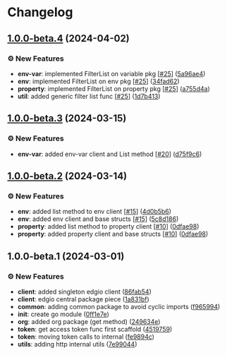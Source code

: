 # Changelog

## [1.0.0-beta.4](https://github.com/42dx/edgio-go-sdk/compare/v1.0.0-beta.3...v1.0.0-beta.4) (2024-04-02)

### ⚙️ New Features

* **env-var**: implemented FilterList on variable pkg [[#25](https://github.com/42dx/edgio-go-sdk/issues/25)] ([5a96ae4](https://github.com/42dx/edgio-go-sdk/commit/5a96ae47df30d26060f315a37f47ceb097322228))
* **env**: implemented FilterList on env pkg [[#25](https://github.com/42dx/edgio-go-sdk/issues/25)] ([34fad62](https://github.com/42dx/edgio-go-sdk/commit/34fad62dc51773178bc72175d18ee0d8f8411f74))
* **property**: implemented FilterList on property pkg [[#25](https://github.com/42dx/edgio-go-sdk/issues/25)] ([a755d4a](https://github.com/42dx/edgio-go-sdk/commit/a755d4a625a94054a04ab397cae87b03ef93815c))
* **util**: added generic filter list func [[#25](https://github.com/42dx/edgio-go-sdk/issues/25)] ([1d7b413](https://github.com/42dx/edgio-go-sdk/commit/1d7b413bcba173aef1509a768a29f55c17126c92))

## [1.0.0-beta.3](https://github.com/42dx/edgio-go-sdk/compare/v1.0.0-beta.2...v1.0.0-beta.3) (2024-03-15)

### ⚙️ New Features

* **env-var**: added env-var client and List method [[#20](https://github.com/42dx/edgio-go-sdk/issues/20)] ([d75f9c6](https://github.com/42dx/edgio-go-sdk/commit/d75f9c6e74a7be61457e1a6db76e54b15768927b))

## [1.0.0-beta.2](https://github.com/42dx/edgio-go-sdk/compare/v1.0.0-beta.1...v1.0.0-beta.2) (2024-03-14)

### ⚙️ New Features

- **env**: added list method to env client [[#15](https://github.com/42dx/edgio-go-sdk/issues/15)] ([4d0b5b6](https://github.com/42dx/edgio-go-sdk/commit/4d0b5b6b74897d599a2782f46a553105b63607a7))
- **env**: added env client and base structs [[#15](https://github.com/42dx/edgio-go-sdk/issues/15)] ([5c8d186](https://github.com/42dx/edgio-go-sdk/commit/5c8d1869322682b5491322895801a145cd2b1bea))
- **property**: added list method to property client [[#10](https://github.com/42dx/edgio-go-sdk/issues/10)] ([0dfae98](https://github.com/42dx/edgio-go-sdk/commit/0dfae98410a6c3a8b009247eb883e7c564d22ac4))
- **property**: added property client and base structs [[#10](https://github.com/42dx/edgio-go-sdk/issues/10)] ([0dfae98](https://github.com/42dx/edgio-go-sdk/commit/0dfae98410a6c3a8b009247eb883e7c564d22ac4))

## 1.0.0-beta.1 (2024-03-01)

### ⚙️ New Features

- **client**: added singleton edgio client ([86fab54](https://github.com/42dx/edgio-go-sdk/commit/86fab5410ec2bbbc2e0bf77ad92cdc46f731c63b))
- **client**: edgio central package piece ([1a831bf](https://github.com/42dx/edgio-go-sdk/commit/1a831bfbf135f831f9f17cc17ea1f70b15c86a4d))
- **common**: adding common package to avoid cyclic imports ([f965994](https://github.com/42dx/edgio-go-sdk/commit/f965994ef5f627b34a0a95f3502d6c6a916fd227))
- **init**: create go module ([0ff1e7e](https://github.com/42dx/edgio-go-sdk/commit/0ff1e7ebf86297b8d11959cb2b0fb0d855abd6e0))
- **org**: added org package (get method) ([249634e](https://github.com/42dx/edgio-go-sdk/commit/249634e07c76fbbfe3d5abe182ddfb17fc685874))
- **token**: get access token func first scaffold ([4519759](https://github.com/42dx/edgio-go-sdk/commit/4519759267fe7abaaf09d19daff0bac3ed095513))
- **token**: moving token calls to internal ([fe9894c](https://github.com/42dx/edgio-go-sdk/commit/fe9894c45ee731570686081458c45a29e80cc3e9))
- **utils**: adding http internal utils ([7e99044](https://github.com/42dx/edgio-go-sdk/commit/7e99044cac89b3d8aca6f4a06393195560456244))
